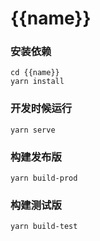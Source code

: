 # {{name}}


### 安装依赖
```
cd {{name}}
yarn install
```

### 开发时候运行
```
yarn serve
```

### 构建发布版
```
yarn build-prod
```

### 构建测试版
```
yarn build-test
```
